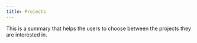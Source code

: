 ```yaml
---
title: Projects
---
```


This is a summary that helps the users to choose between the projects they are interested in.